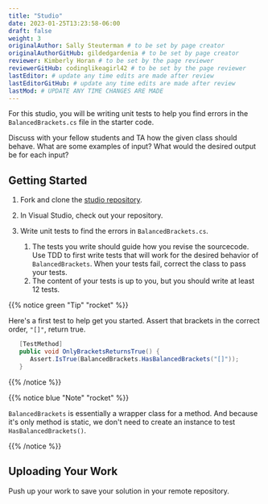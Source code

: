 ```yaml
---
title: "Studio"
date: 2023-01-25T13:23:58-06:00
draft: false
weight: 3
originalAuthor: Sally Steuterman # to be set by page creator
originalAuthorGitHub: gildedgardenia # to be set by page creator
reviewer: Kimberly Horan # to be set by the page reviewer
reviewerGitHub: codinglikeagirl42 # to be set by the page reviewer
lastEditor: # update any time edits are made after review
lastEditorGitHub: # update any time edits are made after review
lastMod: # UPDATE ANY TIME CHANGES ARE MADE
---
```


For this studio, you will be writing unit tests to help you find 
errors in the `BalancedBrackets.cs` file in the starter code.

Discuss with your fellow students and TA how the given class should behave.
What are some examples of input? What would the desired output be for each input?

## Getting Started

1. Fork and clone the [studio repository](https://github.com/LaunchCodeEducation/csharp-web-dev-unittesting-studio).
1. In Visual Studio, check out your repository.
1. Write unit tests to find the errors in `BalancedBrackets.cs`.
   
   1. The tests you write should guide how you revise the sourcecode. Use TDD to 
      first write tests that will work for the desired behavior of `BalancedBrackets`.
      When your tests fail, correct the class to pass your tests.
   1. The content of your tests is up to you, but you should write at least 12 tests.

{{% notice green "Tip" "rocket" %}}

   Here's a first test to help get you started. Assert that brackets in the correct order, `"[]"`, return true.

   ```csharp
      [TestMethod]
      public void OnlyBracketsReturnsTrue() {
         Assert.IsTrue(BalancedBrackets.HasBalancedBrackets("[]"));
      }
   ```

{{% /notice %}}

{{% notice blue "Note" "rocket" %}}

   `BalancedBrackets` is essentially a wrapper class for a method. And 
   because it's only method is static, we don't need to create an instance
   to test `HasBalancedBrackets()`.

{{% /notice %}}

## Uploading Your Work

Push up your work to save your solution in your remote repository.